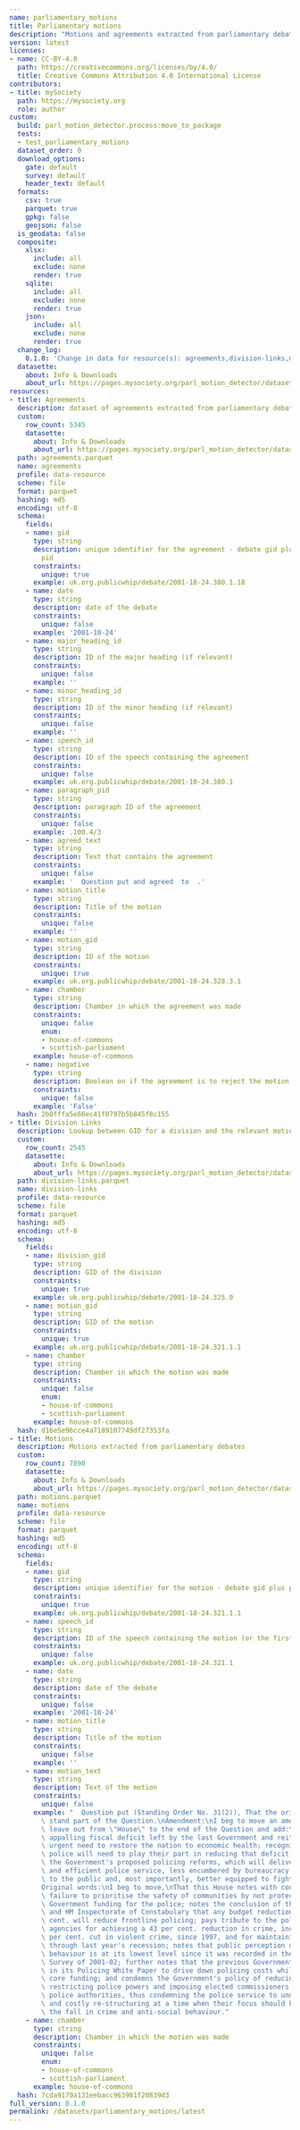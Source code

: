 ```yaml
---
name: parliamentary_motions
title: Parliamentary motions
description: "Motions and agreements extracted from parliamentary debates\n"
version: latest
licenses:
- name: CC-BY-4.0
  path: https://creativecommons.org/licenses/by/4.0/
  title: Creative Commons Attribution 4.0 International License
contributors:
- title: mySociety
  path: https://mysociety.org
  role: author
custom:
  build: parl_motion_detector.process:move_to_package
  tests:
  - test_parliamentary_motions
  dataset_order: 0
  download_options:
    gate: default
    survey: default
    header_text: default
  formats:
    csv: true
    parquet: true
    gpkg: false
    geojson: false
  is_geodata: false
  composite:
    xlsx:
      include: all
      exclude: none
      render: true
    sqlite:
      include: all
      exclude: none
      render: true
    json:
      include: all
      exclude: none
      render: true
  change_log:
    0.1.0: 'Change in data for resource(s): agreements,division-links,motions'
  datasette:
    about: Info & Downloads
    about_url: https://pages.mysociety.org/parl_motion_detector/datasets/parliamentary_motions/0_1_0
resources:
- title: Agreements
  description: dataset of agreements extracted from parliamentary debates
  custom:
    row_count: 5345
    datasette:
      about: Info & Downloads
      about_url: https://pages.mysociety.org/parl_motion_detector/datasets/parliamentary_motions/0_1_0#agreements
  path: agreements.parquet
  name: agreements
  profile: data-resource
  scheme: file
  format: parquet
  hashing: md5
  encoding: utf-8
  schema:
    fields:
    - name: gid
      type: string
      description: unique identifier for the agreement - debate gid plus paragraph
        pid
      constraints:
        unique: true
      example: uk.org.publicwhip/debate/2001-10-24.380.1.18
    - name: date
      type: string
      description: date of the debate
      constraints:
        unique: false
      example: '2001-10-24'
    - name: major_heading_id
      type: string
      description: ID of the major heading (if relevant)
      constraints:
        unique: false
      example: ''
    - name: minor_heading_id
      type: string
      description: ID of the minor heading (if relevant)
      constraints:
        unique: false
      example: ''
    - name: speech_id
      type: string
      description: ID of the speech containing the agreement
      constraints:
        unique: false
      example: uk.org.publicwhip/debate/2001-10-24.380.1
    - name: paragraph_pid
      type: string
      description: paragraph ID of the agreement
      constraints:
        unique: false
      example: .100.4/3
    - name: agreed_text
      type: string
      description: Text that contains the agreement
      constraints:
        unique: false
      example: '  Question put and agreed  to  .'
    - name: motion_title
      type: string
      description: Title of the motion
      constraints:
        unique: false
      example: ''
    - name: motion_gid
      type: string
      description: ID of the motion
      constraints:
        unique: true
      example: uk.org.publicwhip/debate/2001-10-24.328.3.1
    - name: chamber
      type: string
      description: Chamber in which the agreement was made
      constraints:
        unique: false
        enum:
        - house-of-commons
        - scottish-parliament
      example: house-of-commons
    - name: negative
      type: string
      description: Boolean on if the agreement is to reject the motion
      constraints:
        unique: false
      example: 'False'
  hash: 2b0fffa5e66ec41f0797b5b845f8c155
- title: Division Links
  description: Lookup between GID for a division and the relevant motion
  custom:
    row_count: 2545
    datasette:
      about: Info & Downloads
      about_url: https://pages.mysociety.org/parl_motion_detector/datasets/parliamentary_motions/0_1_0#division-links
  path: division-links.parquet
  name: division-links
  profile: data-resource
  scheme: file
  format: parquet
  hashing: md5
  encoding: utf-8
  schema:
    fields:
    - name: division_gid
      type: string
      description: GID of the division
      constraints:
        unique: true
      example: uk.org.publicwhip/debate/2001-10-24.325.0
    - name: motion_gid
      type: string
      description: GID of the motion
      constraints:
        unique: true
      example: uk.org.publicwhip/debate/2001-10-24.321.1.1
    - name: chamber
      type: string
      description: Chamber in which the motion was made
      constraints:
        unique: false
        enum:
        - house-of-commons
        - scottish-parliament
      example: house-of-commons
  hash: d16e5e96cce4a7189107749df27353fa
- title: Motions
  description: Motions extracted from parliamentary debates
  custom:
    row_count: 7890
    datasette:
      about: Info & Downloads
      about_url: https://pages.mysociety.org/parl_motion_detector/datasets/parliamentary_motions/0_1_0#motions
  path: motions.parquet
  name: motions
  profile: data-resource
  scheme: file
  format: parquet
  hashing: md5
  encoding: utf-8
  schema:
    fields:
    - name: gid
      type: string
      description: unique identifier for the motion - debate gid plus paragraph pid
      constraints:
        unique: true
      example: uk.org.publicwhip/debate/2001-10-24.321.1.1
    - name: speech_id
      type: string
      description: ID of the speech containing the motion (or the first entry)
      constraints:
        unique: false
      example: uk.org.publicwhip/debate/2001-10-24.321.1
    - name: date
      type: string
      description: date of the debate
      constraints:
        unique: false
      example: '2001-10-24'
    - name: motion_title
      type: string
      description: Title of the motion
      constraints:
        unique: false
      example: ''
    - name: motion_text
      type: string
      description: Text of the motion
      constraints:
        unique: false
      example: "  Question put (Standing Order No. 31(2)), That the original words\
        \ stand part of the Question.\nAmendment:\nI beg to move an amendment, to\
        \ leave out from \"House\" to the end of the Question and add:\n\"notes the\
        \ appalling fiscal deficit left by the last Government and reiterates the\
        \ urgent need to restore the nation to economic health; recognises that the\
        \ police will need to play their part in reducing that deficit; and welcomes\
        \ the Government's proposed policing reforms, which will deliver a more responsive\
        \ and efficient police service, less encumbered by bureaucracy, more accountable\
        \ to the public and, most importantly, better equipped to fight crime.\"\n\
        Original words:\nI beg to move,\nThat this House notes with concern the Government's\
        \ failure to prioritise the safety of communities by not protecting central\
        \ Government funding for the police; notes the conclusion of the Audit Commission\
        \ and HM Inspectorate of Constabulary that any budget reduction over 12 per\
        \ cent. will reduce frontline policing; pays tribute to the police and other\
        \ agencies for achieving a 43 per cent. reduction in crime, including a 42\
        \ per cent. cut in violent crime, since 1997, and for maintaining that reduction\
        \ through last year's recession; notes that public perception of anti-social\
        \ behaviour is at its lowest level since it was recorded in the British Crime\
        \ Survey of 2001-02; further notes that the previous Government set out plans\
        \ in its Policing White Paper to drive down policing costs whilst maintaining\
        \ core funding; and condemns the Government's policy of reducing police numbers,\
        \ restricting police powers and imposing elected commissioners to replace\
        \ police authorities, thus condemning the police service to unnecessary, unwelcome\
        \ and costly re-structuring at a time when their focus should be on maintaining\
        \ the fall in crime and anti-social behaviour."
    - name: chamber
      type: string
      description: Chamber in which the motion was made
      constraints:
        unique: false
        enum:
        - house-of-commons
        - scottish-parliament
      example: house-of-commons
  hash: 7cda9170a131eebacc963981f20839d3
full_version: 0.1.0
permalink: /datasets/parliamentary_motions/latest
---
```

